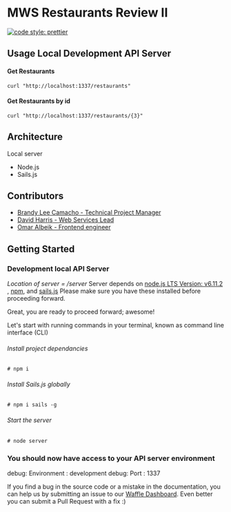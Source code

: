 # MWS Restaurants Review II

[![code style: prettier](https://img.shields.io/badge/code_style-prettier-ff69b4.svg?style=flat-square)](https://github.com/prettier/prettier)

## Usage Local Development API Server

#### Get Restaurants

```
curl "http://localhost:1337/restaurants"
```

#### Get Restaurants by id

```
curl "http://localhost:1337/restaurants/{3}"
```

## Architecture

Local server

* Node.js
* Sails.js

## Contributors

* [Brandy Lee Camacho - Technical Project Manager](mailto:brandy.camacho@udacity.com)
* [David Harris - Web Services Lead](mailto:david.harris@udacity.com)
* [Omar Albeik - Frontend engineer](mailto:omaralbeik@gmail.com)

## Getting Started

### Development local API Server

_Location of server = /server_
Server depends on [node.js LTS Version: v6.11.2 ](https://nodejs.org/en/download/), [npm](https://www.npmjs.com/get-npm), and [sails.js](http://sailsjs.com/)
Please make sure you have these installed before proceeding forward.

Great, you are ready to proceed forward; awesome!

Let's start with running commands in your terminal, known as command line interface (CLI)

###### Install project dependancies

```Install project dependancies
# npm i
```

###### Install Sails.js globally

```Install sails global
# npm i sails -g
```

###### Start the server

```Start server
# node server
```

### You should now have access to your API server environment

debug: Environment : development
debug: Port : 1337

If you find a bug in the source code or a mistake in the documentation, you can help us by
submitting an issue to our [Waffle Dashboard](https://waffle.io/udacity/mwnd-issues). Even better you can submit a Pull Request with a fix :)

